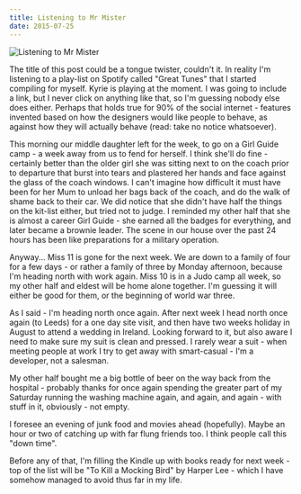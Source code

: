 ```yaml
---
title: Listening to Mr Mister
date: 2015-07-25
---
```


![Listening to Mr Mister](https://source.unsplash.com/LuQ2ex5HY3c/1600x900)

The title of this post could be a tongue twister, couldn't it. In reality I'm listening to a play-list on Spotify called "Great Tunes" that I started compiling for myself. Kyrie is playing at the moment. I was going to include a link, but I never click on anything like that, so I'm guessing nobody else does either. Perhaps that holds true for 90% of the social internet - features invented based on how the designers would like people to behave, as against how they will actually behave (read: take no notice whatsoever).

This morning our middle daughter left for the week, to go on a Girl Guide camp - a week away from us to fend for herself. I think she'll do fine - certainly better than the older girl she was sitting next to on the coach prior to departure that burst into tears and plastered her hands and face against the glass of the coach windows. I can't imagine how difficult it must have been for her Mum to unload her bags back of the coach, and do the walk of shame back to their car. We did notice that she didn't have half the things on the kit-list either, but tried not to judge. I reminded my other half that she is almost a career Girl Guide - she earned all the badges for everything, and later became a brownie leader. The scene in our house over the past 24 hours has been like preparations for a military operation.

Anyway... Miss 11 is gone for the next week. We are down to a family of four for a few days - or rather a family of three by Monday afternoon, because I'm heading north with work again. Miss 10 is in a Judo camp all week, so my other half and eldest will be home alone together. I'm guessing it will either be good for them, or the beginning of world war three.

As I said - I'm heading north once again. After next week I head north once again (to Leeds) for a one day site visit, and then have two weeks holiday in August to attend a wedding in Ireland. Looking forward to it, but also aware I need to make sure my suit is clean and pressed. I rarely wear a suit - when meeting people at work I try to get away with smart-casual - I'm a developer, not a salesman.

My other half bought me a big bottle of beer on the way back from the hospital - probably thanks for once again spending the greater part of my Saturday running the washing machine again, and again, and again - with stuff in it, obviously - not empty.

I foresee an evening of junk food and movies ahead (hopefully). Maybe an hour or two of catching up with far flung friends too. I think people call this "down time".

Before any of that, I'm filling the Kindle up with books ready for next week - top of the list will be "To Kill a Mocking Bird" by Harper Lee - which I have somehow managed to avoid thus far in my life.